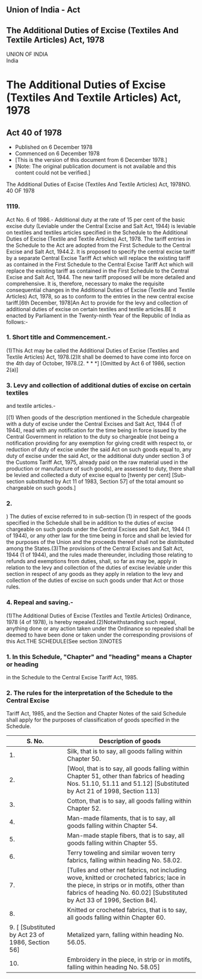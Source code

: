 ## Union of India - Act

## The Additional Duties of Excise (Textiles And Textile Articles) Act, 1978

UNION OF INDIA  
India

# The Additional Duties of Excise (Textiles And Textile Articles) Act, 1978

## Act 40 of 1978

  * Published on 6 December 1978 
  * Commenced on 6 December 1978 
  * [This is the version of this document from 6 December 1978.] 
  * [Note: The original publication document is not available and this content could not be verified.] 

The Additional Duties of Excise (Textiles And Textile Articles) Act, 1978NO.
40 OF 1978

### 1119.

Act No. 6 of 1986.- Additional duty at the rate of 15 per cent of the basic
excise duty (Leviable under the Central Excise and Salt Act, 1944) is leviable
on textiles and textiles articles specified in the Schedule to the Additional
Duties of Excise (Textile and Textile Articles) Act, 1978. The tariff entries
in the Schedule to the Act are adopted from the First Schedule to the Central
Excise and Salt Act, 1944.2\. It is proposed to specify the central excise
tariff by a separate Central Excise Tariff Act which will replace the existing
tariff as contained in the First Schedule to the Central Excise Tariff Act
which will replace the existing tariff as contained in the First Schedule to
the Central Excise and Salt Act, 1944. The new tariff proposed will be more
detailed and comprehensive. It is, therefore, necessary to make the requisite
consequential changes in the Additional Duties of Excise (Textile and Textile
Articles) Act, 1978, so as to conform to the entries in the new central excise
tariff.[6th December, 1978]An Act to provide for the levy and collection of
additional duties of excise on certain textiles and textile articles.BE it
enacted by Parliament in the Twenty-ninth Year of the Republic of India as
follows:-

### 1. Short title and Commencement.-

(1)This Act may be called the Additional Duties of Excise (Textiles and
Textile Articles) Act, 1978.(2)It shall be deemed to have come into force on
the 4th day of October, 1978.[2. * * *] [Omitted by Act 6 of 1986, section
2(a)]

### 3. Levy and collection of additional duties of excise on certain textiles
and textile articles.-

[(1) When goods of the description mentioned in the Schedule chargeable with a
duty of excise under the Central Excises and Salt Act, 1944 (1 of 1944), read
with any notification for the time being in force issued by the Central
Government in relation to the duty so chargeable (not being a notification
providing for any exemption for giving credit with respect to, or reduction of
duty of excise under the said Act on such goods equal to, any duty of excise
under the said Act, or the additional duty under section 3 of the Customs
Tariff Act, 1975, already paid on the raw material used in the production or
manufacture of such goods), are assessed to duty, there shall be levied and
collected a duty of excise equal to [twenty per cent] [Sub-section substituted
by Act 11 of 1983, Section 57] of the total amount so chargeable on such
goods.]

### 2.

) The duties of excise referred to in sub-section (1) in respect of the goods
specified in the Schedule shall be in addition to the duties of excise
chargeable on such goods under the Central Excises and Salt Act, 1944 (1 of
1944), or any other law for the time being in force and shall be levied for
the purposes of the Union and the proceeds thereof shall not be distributed
among the States.(3)The provisions of the Central Excises and Salt Act, 1944
(1 of 1944), and the rules made thereunder, including those relating to
refunds and exemptions from duties, shall, so far as may be, apply in relation
to the levy and collection of the duties of excise leviable under this section
in respect of any goods as they apply in relation to the levy and collection
of the duties of excise on such goods under that Act or those rules.

### 4. Repeal and saving.-

(1)The Additional Duties of Excise (Textiles and Textile Articles) Ordinance,
1978 (4 of 1978), is hereby repealed.(2)Notwithstanding such repeal, anything
done or any action taken under the Ordinance so repealed shall be deemed to
have been done or taken under the corresponding provisions of this Act.THE
SCHEDULE(See section 3)NOTES

### 1\. In this Schedule, "Chapter" and "heading" means a Chapter or heading
in the Schedule to the Central Excise Tariff Act, 1985.

### 2\. The rules for the interpretation of the Schedule to the Central Excise
Tariff Act, 1985, and the Section and Chapter Notes of the said Schedule shall
apply for the purposes of classification of goods specified in the Schedule.

S. No. | Description of goods  
---|---  
1. | Silk, that is to say, all goods falling within Chapter 50.  
2. | [Wool, that is to say, all goods falling within Chapter 51, other than fabrics of heading Nos. 51.10, 51.11 and 51.12] [Substituted by Act 21 of 1998, Section 113]  
3. | Cotton, that is to say, all goods falling within Chapter 52.  
4. | Man-made filaments, that is to say, all goods falling within Chapter 54.  
5. | Man-made staple fibers, that is to say, all goods falling within Chapter 55.  
6. | Terry toweling and similar woven terry fabrics, falling within heading No. 58.02.  
7. | [Tulles and other net fabrics, not including wove, knitted or crocheted fabrics; lace in the piece, in strips or in motifs, other than fabrics of heading No. 60.02] [Substituted by Act 33 of 1996, Section 84].  
8. | Knitted or crocheted fabrics, that is to say, all goods falling within Chapter 60.  
9\. [ [Substituted by Act 23 of 1986, Section 56] | Metalized yarn, falling within heading No. 56.05.  
10. | Embroidery in the piece, in strip or in motifs, falling within heading No. 58.05]

